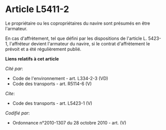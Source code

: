 # Article L5411-2

Le propriétaire ou les copropriétaires du navire sont présumés en être l'armateur. 

En cas d'affrètement, tel que défini par les dispositions de l'article L. 5423-1, l'affréteur devient l'armateur du navire,
si le contrat d'affrètement le prévoit et a été régulièrement publié.

**Liens relatifs à cet article**

_Cité par_:

  - Code de l'environnement - art. L334-2-3 (VD)
  - Code des transports - art. R5114-6 (V)

_Cite_:

  - Code des transports - art. L5423-1 (V)

_Codifié par_:

  - Ordonnance n°2010-1307 du 28 octobre 2010 - art. (V)
